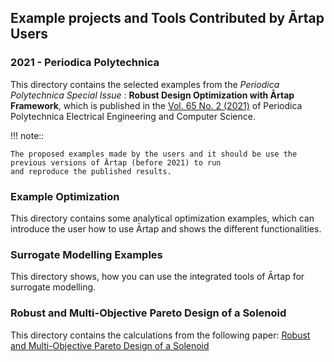 ## Example projects and Tools Contributed by Ārtap Users

### 2021 - Periodica Polytechnica

This directory contains the selected examples from the *Periodica Polytechnica Special Issue* :  **Robust Design
Optimization with Ārtap Framework**, which is published in
the [Vol. 65 No. 2 (2021)](https://pp.bme.hu/eecs/issue/view/1115) of Periodica Polytechnica Electrical Engineering and
Computer Science.

!!! note::

    The proposed examples made by the users and it should be use the previous versions of Ārtap (before 2021) to run 
    and reproduce the published results.

### Example Optimization

This directory contains some analytical optimization examples, which can introduce the user how to use Ārtap and shows
the different functionalities.

### Surrogate Modelling Examples

This directory shows, how you can use the integrated tools of Ārtap for surrogate modelling.

### Robust and Multi-Objective Pareto Design of a Solenoid

This directory contains the calculations from the following
paper: [Robust and Multi-Objective Pareto Design of a Solenoid ](https://www.mdpi.com/2079-9292/10/17/2139)